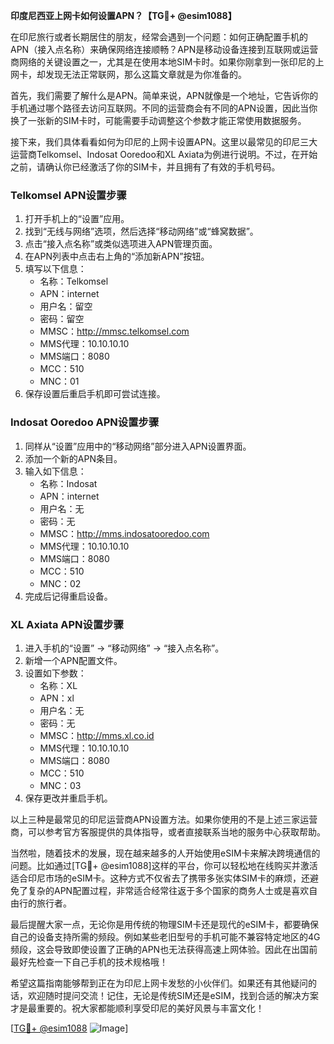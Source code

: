 **印度尼西亚上网卡如何设置APN？【TG💪+ @esim1088】**

在印尼旅行或者长期居住的朋友，经常会遇到一个问题：如何正确配置手机的APN（接入点名称）来确保网络连接顺畅？APN是移动设备连接到互联网或运营商网络的关键设置之一，尤其是在使用本地SIM卡时。如果你刚拿到一张印尼的上网卡，却发现无法正常联网，那么这篇文章就是为你准备的。

首先，我们需要了解什么是APN。简单来说，APN就像是一个地址，它告诉你的手机通过哪个路径去访问互联网。不同的运营商会有不同的APN设置，因此当你换了一张新的SIM卡时，可能需要手动调整这个参数才能正常使用数据服务。

接下来，我们具体看看如何为印尼的上网卡设置APN。这里以最常见的印尼三大运营商Telkomsel、Indosat Ooredoo和XL Axiata为例进行说明。不过，在开始之前，请确认你已经激活了你的SIM卡，并且拥有了有效的手机号码。

### Telkomsel APN设置步骤

1. 打开手机上的“设置”应用。
2. 找到“无线与网络”选项，然后选择“移动网络”或“蜂窝数据”。
3. 点击“接入点名称”或类似选项进入APN管理页面。
4. 在APN列表中点击右上角的“添加新APN”按钮。
5. 填写以下信息：
   - 名称：Telkomsel
   - APN：internet
   - 用户名：留空
   - 密码：留空
   - MMSC：http://mmsc.telkomsel.com
   - MMS代理：10.10.10.10
   - MMS端口：8080
   - MCC：510
   - MNC：01
6. 保存设置后重启手机即可尝试连接。

### Indosat Ooredoo APN设置步骤

1. 同样从“设置”应用中的“移动网络”部分进入APN设置界面。
2. 添加一个新的APN条目。
3. 输入如下信息：
   - 名称：Indosat
   - APN：internet
   - 用户名：无
   - 密码：无
   - MMSC：http://mms.indosatooredoo.com
   - MMS代理：10.10.10.10
   - MMS端口：8080
   - MCC：510
   - MNC：02
4. 完成后记得重启设备。

### XL Axiata APN设置步骤

1. 进入手机的“设置” -> “移动网络” -> “接入点名称”。
2. 新增一个APN配置文件。
3. 设置如下参数：
   - 名称：XL
   - APN：xl
   - 用户名：无
   - 密码：无
   - MMSC：http://mms.xl.co.id
   - MMS代理：10.10.10.10
   - MMS端口：8080
   - MCC：510
   - MNC：03
4. 保存更改并重启手机。

以上三种是最常见的印尼运营商APN设置方法。如果你使用的不是上述三家运营商，可以参考官方客服提供的具体指导，或者直接联系当地的服务中心获取帮助。

当然啦，随着技术的发展，现在越来越多的人开始使用eSIM卡来解决跨境通信的问题。比如通过[TG💪+ @esim1088]这样的平台，你可以轻松地在线购买并激活适合印尼市场的eSIM卡。这种方式不仅省去了携带多张实体SIM卡的麻烦，还避免了复杂的APN配置过程，非常适合经常往返于多个国家的商务人士或是喜欢自由行的旅行者。

最后提醒大家一点，无论你是用传统的物理SIM卡还是现代的eSIM卡，都要确保自己的设备支持所需的频段。例如某些老旧型号的手机可能不兼容特定地区的4G频段，这会导致即使设置了正确的APN也无法获得高速上网体验。因此在出国前最好先检查一下自己手机的技术规格哦！

希望这篇指南能够帮到正在为印尼上网卡发愁的小伙伴们。如果还有其他疑问的话，欢迎随时提问交流！记住，无论是传统SIM还是eSIM，找到合适的解决方案才是最重要的。祝大家都能顺利享受印尼的美好风景与丰富文化！

[[TG💪+ @esim1088](https://t.me/s/esim1088) ![Image](https://i.postimg.cc/4NQfJmqS/Snipaste-2025-05-13-00-14-12.png)]